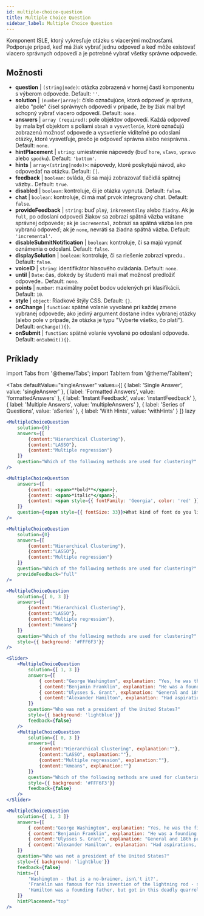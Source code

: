 ```yaml
---
id: multiple-choice-question 
title: Multiple Choice Question
sidebar_label: Multiple Choice Question
---
```


Komponent ISLE, ktorý vykresľuje otázku s viacerými možnosťami. Podporuje prípad, keď má žiak vybrať jednu odpoveď a keď môže existovať viacero správnych odpovedí a je potrebné vybrať všetky správne odpovede.

## Možnosti

* __question__ | `(string|node)`: otázka zobrazená v hornej časti komponentu s výberom odpovede. Default: `''`.
* __solution__ | `(number|array)`: číslo označujúce, ktorá odpoveď je správna, alebo "pole" čísel správnych odpovedí v prípade, že by žiak mal byť schopný vybrať viacero odpovedí. Default: `none`.
* __answers__ | `array (required)`: pole objektov odpovedí. Každá odpoveď by mala byť objektom s poliami `obsah` a `vysvetlenie`, ktoré označujú zobrazenú možnosť odpovede a vysvetlenie viditeľné po odoslaní otázky, ktoré vysvetľuje, prečo je odpoveď správna alebo nesprávna.. Default: `none`.
* __hintPlacement__ | `string`: umiestnenie nápovedy (buď `hore`, `vľavo`, `vpravo` alebo `spodku`). Default: `'bottom'`.
* __hints__ | `array<(string|node)>`: nápovedy, ktoré poskytujú návod, ako odpovedať na otázku. Default: `[]`.
* __feedback__ | `boolean`: ovláda, či sa majú zobrazovať tlačidlá spätnej väzby.. Default: `true`.
* __disabled__ | `boolean`: kontroluje, či je otázka vypnutá. Default: `false`.
* __chat__ | `boolean`: kontroluje, či má mať prvok integrovaný chat. Default: `false`.
* __provideFeedback__ | `string`: buď `plný`, `inkrementálny` alebo `žiadny`. Ak je `full`, po odoslaní odpovedí žiakov sa zobrazí spätná väzba vrátane správnej odpovede; ak je `incremental`, zobrazí sa spätná väzba len pre vybranú odpoveď; ak je `none`, nevráti sa žiadna spätná väzba. Default: `'incremental'`.
* __disableSubmitNotification__ | `boolean`: kontroluje, či sa majú vypnúť oznámenia o odoslaní. Default: `false`.
* __displaySolution__ | `boolean`: kontroluje, či sa riešenie zobrazí vpredu.. Default: `false`.
* __voiceID__ | `string`: identifikátor hlasového ovládania. Default: `none`.
* __until__ | `Date`: čas, dokedy by študenti mali mať možnosť predložiť odpovede.. Default: `none`.
* __points__ | `number`: maximálny počet bodov udelených pri klasifikácii. Default: `10`.
* __style__ | `object`: Riadkové štýly CSS. Default: `{}`.
* __onChange__ | `function`: spätné volanie vyvolané pri každej zmene vybranej odpovede; ako jediný argument dostane index vybranej otázky (alebo pole v prípade, že otázka je typu "Vyberte všetko, čo platí"). Default: `onChange(){}`.
* __onSubmit__ | `function`: spätné volanie vyvolané po odoslaní odpovede. Default: `onSubmit(){}`.


## Príklady

import Tabs from '@theme/Tabs';
import TabItem from '@theme/TabItem';

<Tabs
    defaultValue="singleAnswer"
    values={[
        { label: 'Single Answer', value: 'singleAnswer' },
        { label: 'Formatted Answers', value: 'formattedAnswers' },
        { label: 'Instant Feedback', value: 'instantFeedback' },
        { label: 'Multiple Answers', value: 'multipleAnswers' },
        { label: 'Series of Questions', value: 'aSeries' },
        { label: 'With Hints', value: 'withHints' }
    ]}
    lazy
>

<TabItem value="singleAnswer">

```jsx live
<MultipleChoiceQuestion
    solution={0}
    answers={[
        {content:"Hierarchical Clustering"},
        {content:"LASSO"},
        {content:"Multiple regression"}
    ]}
    question="Which of the following methods are used for clustering?"
/>
```

</TabItem>

<TabItem value="formattedAnswers" >

```jsx live
<MultipleChoiceQuestion
    answers={[
        {content: <span>**bold**</span>},
        {content: <span>*italic*</span>},
        {content: <span style={{ fontFamily: 'Georgia', color: 'red' }}>styled</span>}
    ]}
    question={<span style={{ fontSize: 33}}>What kind of font do you like the most?</span>}
/>
```

</TabItem>

<TabItem value="instantFeedback">

```jsx live
<MultipleChoiceQuestion
    solution={0}
    answers={[
        {content:"Hierarchical Clustering"},
        {content:"LASSO"},
        {content:"Multiple regression"}
    ]}
    question="Which of the following methods are used for clustering?"
    provideFeedback="full"
/>
```

</TabItem>

<TabItem value="multipleAnswers">

```jsx live
<MultipleChoiceQuestion
    solution={[ 0, 3 ]}
    answers={[
        {content:"Hierarchical Clustering"},
        {content:"LASSO"},
        {content:"Multiple regression"},
        {content:"kmeans"}
    ]}
    question="Which of the following methods are used for clustering?"
    style={{ background: '#FFF6F3'}}
/>
```

</TabItem>

<TabItem value="aSeries">

```jsx live
<Slider>
    <MultipleChoiceQuestion
        solution={[ 1, 3 ]}
        answers={[
            { content:"George Washington", explanation: "Yes, he was the first president." },
            { content:"Benjamin Franklin", explanation: "He was a founding father."},
            { content:"Ulysses S. Grant", explanation: "General and 18th president." },
            { content:"Alexander Hamilton", explanation: "Had aspirations, but died in a duel." }
        ]}
        question="Who was not a president of the United States?"
        style={{ background: 'lightblue'}}
        feedback={false}
    />
    <MultipleChoiceQuestion
        solution={[ 0, 3 ]}
        answers={[
            {content:"Hierarchical Clustering", explanation:""},
            {content:"LASSO", explanation:""},
            {content:"Multiple regression", explanation:""},
            {content:"kmeans", explanation:""}
        ]}
        question="Which of the following methods are used for clustering?"
        style={{ background: '#FFF6F3'}}
        feedback={false}
    />
</Slider>
```

</TabItem>

<TabItem value="withHints">

```jsx live
<MultipleChoiceQuestion
    solution={[ 1, 3 ]}
    answers={[
        { content:"George Washington", explanation: "Yes, he was the first president." },
        { content:"Benjamin Franklin", explanation: "He was a founding father."},
        { content:"Ulysses S. Grant", explanation: "General and 18th president." },
        { content:"Alexander Hamilton", explanation: "Had aspirations, but died in a duel." }
    ]}
    question="Who was not a president of the United States?"
    style={{ background: 'lightblue'}}
    feedback={false}
    hints={[
        'Washington - that is a no-brainer, isn\'t it?',
        'Franklin was famous for his invention of the lightning rod - so why become more?',
        'Hamilton was a founding father, but got in this deadly quarrel with Aaron Burr.',
    ]}
    hintPlacement="top"
/>
```

</TabItem>

</Tabs>
